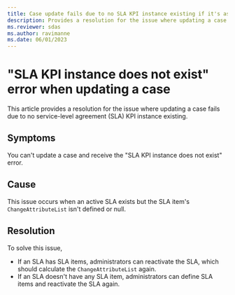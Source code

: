```yaml
---
title: Case update fails due to no SLA KPI instance existing if it's associated with an active SLA
description: Provides a resolution for the issue where updating a case fails due to no SLA KPI instance existing.
ms.reviewer: sdas
ms.author: ravimanne
ms.date: 06/01/2023
---
```

# "SLA KPI instance does not exist" error when updating a case

This article provides a resolution for the issue where updating a case fails due to no service-level agreement (SLA) KPI instance existing.

## Symptoms

You can't update a case and receive the "SLA KPI instance does not exist" error.

## Cause

This issue occurs when an active SLA exists but the SLA item's `ChangeAttributeList` isn't defined or null.

## Resolution

To solve this issue, 

- If an SLA has SLA items, administrators can reactivate the SLA, which should calculate the `ChangeAttributeList` again.
- If an SLA doesn't have any SLA item, administrators can define SLA items and reactivate the SLA again.

